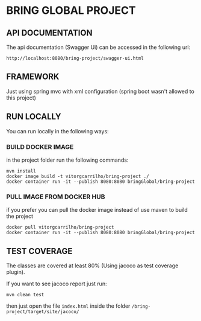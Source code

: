 # BRING GLOBAL PROJECT

## API DOCUMENTATION

The api documentation (Swagger Ui) can be accessed in the following url:

```
http://localhost:8080/bring-project/swagger-ui.html

```

## FRAMEWORK

Just using spring mvc with xml configuration (spring boot wasn't allowed to this project)

## RUN LOCALLY

You can run locally in the following ways:

### BUILD DOCKER IMAGE

in the project folder run the following commands:

```
mvn install
docker image build -t vitorgcarrilho/bring-project ./
docker container run -it --publish 8080:8080 bringGlobal/bring-project
```

### PULL IMAGE FROM DOCKER HUB

if you prefer you can pull the docker image instead of use maven to build the project 

```
docker pull vitorgcarrilho/bring-project
docker container run -it --publish 8080:8080 bringGlobal/bring-project

```

## TEST COVERAGE

The classes are covered at least 80% (Using jacoco as test coverage plugin).

If you want to see jacoco report just run:

```
mvn clean test
```

then just open the file `index.html` inside the folder `/bring-project/target/site/jacoco/`
